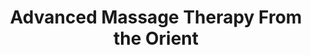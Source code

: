 ---
title: "Advanced Massage Therapy From the Orient"
url: /south-daytona/advanced-massage-therapy-from-the-orient/
shop: Massage
---